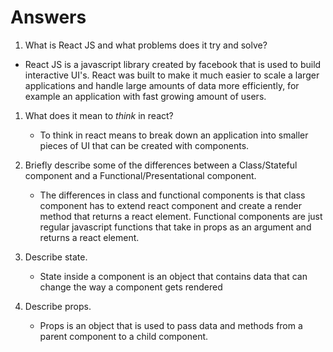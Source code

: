 # Answers

1.  What is React JS and what problems does it try and solve?

- React JS is a javascript library created by facebook that is used to build interactive UI's. React was built to make it much easier to scale a larger applications and handle large amounts of data more efficiently, for example an application with fast growing amount of users.

1.  What does it mean to _think_ in react?

    - To think in react means to break down an application into smaller pieces of UI that can be created with components.

1.  Briefly describe some of the differences between a Class/Stateful component and a Functional/Presentational component.

    - The differences in class and functional components is that class component has to extend react component and create a render method that returns a react element. Functional components are just regular javascript functions that take in props as an argument and returns a react element.

1.  Describe state.

    - State inside a component is an object that contains data that can change the way a component gets rendered

1.  Describe props.

    - Props is an object that is used to pass data and methods from a parent component to a child component.
